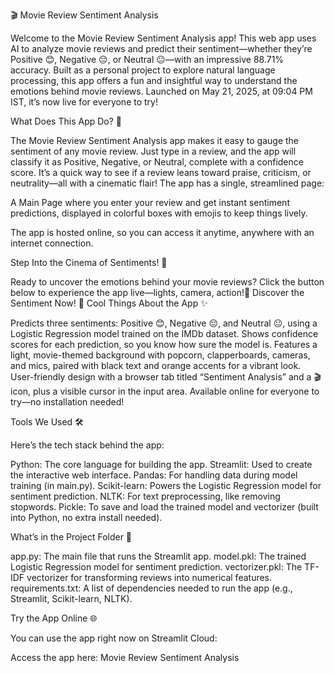 🎬 Movie Review Sentiment Analysis

Welcome to the Movie Review Sentiment Analysis app! This web app uses AI to analyze movie reviews and predict their sentiment—whether they’re Positive 😊, Negative 😔, or Neutral 😐—with an impressive 88.71% accuracy. Built as a personal project to explore natural language processing, this app offers a fun and insightful way to understand the emotions behind movie reviews. Launched on May 21, 2025, at 09:04 PM IST, it’s now live for everyone to try!

What Does This App Do? 🌟

The Movie Review Sentiment Analysis app makes it easy to gauge the sentiment of any movie review. Just type in a review, and the app will classify it as Positive, Negative, or Neutral, complete with a confidence score. It’s a quick way to see if a review leans toward praise, criticism, or neutrality—all with a cinematic flair! The app has a single, streamlined page:

A Main Page where you enter your review and get instant sentiment predictions, displayed in colorful boxes with emojis to keep things lively.

The app is hosted online, so you can access it anytime, anywhere with an internet connection.

Step Into the Cinema of Sentiments! 🍿

Ready to uncover the emotions behind your movie reviews? Click the button below to experience the app live—lights, camera, action!🎥 Discover the Sentiment Now! 🎥
Cool Things About the App ✨

Predicts three sentiments: Positive 😊, Negative 😔, and Neutral 😐, using a Logistic Regression model trained on the IMDb dataset.
Shows confidence scores for each prediction, so you know how sure the model is.
Features a light, movie-themed background with popcorn, clapperboards, cameras, and mics, paired with black text and orange accents for a vibrant look.
User-friendly design with a browser tab titled “Sentiment Analysis” and a 🎬 icon, plus a visible cursor in the input area.
Available online for everyone to try—no installation needed!

Tools We Used 🛠️

Here’s the tech stack behind the app:

Python: The core language for building the app.
Streamlit: Used to create the interactive web interface.
Pandas: For handling data during model training (in main.py).
Scikit-learn: Powers the Logistic Regression model for sentiment prediction.
NLTK: For text preprocessing, like removing stopwords.
Pickle: To save and load the trained model and vectorizer (built into Python, no extra install needed).

What’s in the Project Folder 📂

app.py: The main file that runs the Streamlit app.
model.pkl: The trained Logistic Regression model for sentiment prediction.
vectorizer.pkl: The TF-IDF vectorizer for transforming reviews into numerical features.
requirements.txt: A list of dependencies needed to run the app (e.g., Streamlit, Scikit-learn, NLTK).

Try the App Online 🌐

You can use the app right now on Streamlit Cloud:

Access the app here: Movie Review Sentiment Analysis
